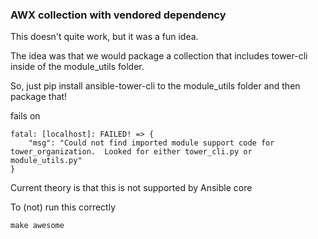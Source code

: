 ### AWX collection with vendored dependency

This doesn't quite work, but it was a fun idea.

The idea was that we would package a collection that includes
tower-cli inside of the module_utils folder.

So, just pip install ansible-tower-cli to the module_utils folder
and then package that!

fails on

```
fatal: [localhost]: FAILED! => {
    "msg": "Could not find imported module support code for tower_organization.  Looked for either tower_cli.py or module_utils.py"
}
```

Current theory is that this is not supported by Ansible core

To (not) run this correctly

```
make awesome
```

